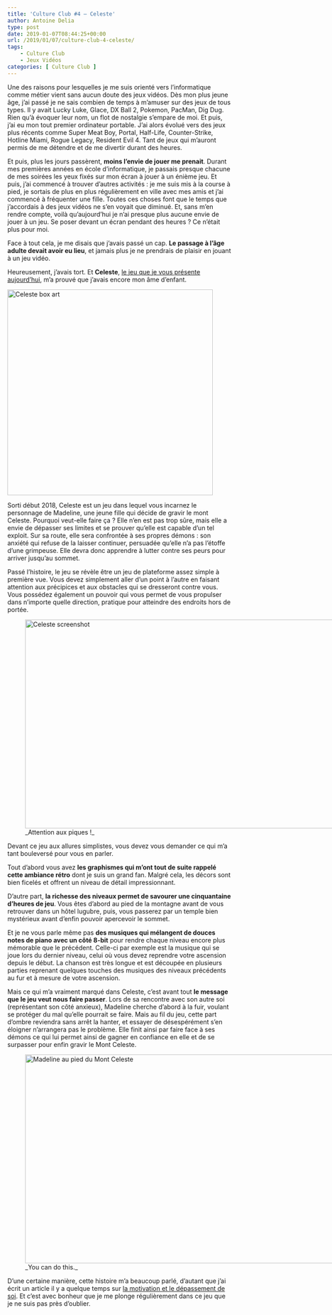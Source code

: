 ```yaml
---
title: 'Culture Club #4 – Celeste'
author: Antoine Delia
type: post
date: 2019-01-07T08:44:25+00:00
url: /2019/01/07/culture-club-4-celeste/
tags:
    - Culture Club
    - Jeux Vidéos
categories: [ Culture Club ]
---
```

Une des raisons pour lesquelles je me suis orienté vers l&#8217;informatique comme métier vient sans aucun doute des jeux vidéos. Dès mon plus jeune âge, j&#8217;ai passé je ne sais combien de temps à m&#8217;amuser sur des jeux de tous types. Il y avait Lucky Luke, Glace, DX Ball 2, Pokemon, PacMan, Dig Dug. Rien qu&#8217;à évoquer leur nom, un flot de nostalgie s&#8217;empare de moi. Et puis, j&#8217;ai eu mon tout premier ordinateur portable. J&#8217;ai alors évolué vers des jeux plus récents comme Super Meat Boy, Portal, Half-Life, Counter-Strike, Hotline Miami, Rogue Legacy, Resident Evil 4. Tant de jeux qui m&#8217;auront permis de me détendre et de me divertir durant des heures.

Et puis, plus les jours passèrent, **moins l&#8217;envie de jouer me prenait**. Durant mes premières années en école d&#8217;informatique, je passais presque chacune de mes soirées les yeux fixés sur mon écran à jouer à un énième jeu. Et puis, j&#8217;ai commencé à trouver d&#8217;autres activités : je me suis mis à la course à pied, je sortais de plus en plus régulièrement en ville avec mes amis et j&#8217;ai commencé à fréquenter une fille. Toutes ces choses font que le temps que j&#8217;accordais à des jeux vidéos ne s&#8217;en voyait que diminué. Et, sans m&#8217;en rendre compte, voilà qu&#8217;aujourd&#8217;hui je n&#8217;ai presque plus aucune envie de jouer à un jeu. Se poser devant un écran pendant des heures ? Ce n&#8217;était plus pour moi.

Face à tout cela, je me disais que j&#8217;avais passé un cap. **Le passage à l&#8217;âge adulte devait avoir eu lieu**, et jamais plus je ne prendrais de plaisir en jouant à un jeu vidéo.

Heureusement, j&#8217;avais tort. Et **Celeste**, [le jeu que je vous présente aujourd&#8217;hui][1], m&#8217;a prouvé que j&#8217;avais encore mon âme d&#8217;enfant.

<img loading="lazy" class="aligncenter" src="https://i0.wp.com/i.imgur.com/YWYQivB.jpg?resize=463%2C463&#038;ssl=1" alt="Celeste box art" width="463" height="463" data-recalc-dims="1" /> 

Sorti début 2018, Celeste est un jeu dans lequel vous incarnez le personnage de Madeline, une jeune fille qui décide de gravir le mont Celeste. Pourquoi veut-elle faire ça ? Elle n&#8217;en est pas trop sûre, mais elle a envie de dépasser ses limites et se prouver qu&#8217;elle est capable d&#8217;un tel exploit. Sur sa route, elle sera confrontée à ses propres démons : son anxiété qui refuse de la laisser continuer, persuadée qu&#8217;elle n&#8217;a pas l&#8217;étoffe d&#8217;une grimpeuse. Elle devra donc apprendre à lutter contre ses peurs pour arriver jusqu&#8217;au sommet.

Passé l&#8217;histoire, le jeu se révèle être un jeu de plateforme assez simple à première vue. Vous devez simplement aller d&#8217;un point à l&#8217;autre en faisant attention aux précipices et aux obstacles qui se dresseront contre vous. Vous possédez également un pouvoir qui vous permet de vous propulser dans n&#8217;importe quelle direction, pratique pour atteindre des endroits hors de portée.

<figure style="width: 835px" class="wp-caption aligncenter"><img loading="lazy" class="" src="https://i0.wp.com/i.imgur.com/t3piVyV.png?resize=835%2C470&#038;ssl=1" alt="Celeste screenshot" width="835" height="470" data-recalc-dims="1" /><figcaption class="wp-caption-text">_Attention aux piques !_</figcaption></figure>

Devant ce jeu aux allures simplistes, vous devez vous demander ce qui m&#8217;a tant bouleversé pour vous en parler.

Tout d&#8217;abord vous avez **les graphismes qui m&#8217;ont tout de suite rappelé cette ambiance rétro** dont je suis un grand fan. Malgré cela, les décors sont bien ficelés et offrent un niveau de détail impressionnant.

D&#8217;autre part, **la richesse des niveaux permet de savourer une cinquantaine d&#8217;heures de jeu**. Vous êtes d&#8217;abord au pied de la montagne avant de vous retrouver dans un hôtel lugubre, puis, vous passerez par un temple bien mystérieux avant d&#8217;enfin pouvoir apercevoir le sommet.

Et je ne vous parle même pas **des musiques qui mélangent de douces notes de piano avec un côté 8-bit** pour rendre chaque niveau encore plus mémorable que le précédent. Celle-ci par exemple est la musique qui se joue lors du dernier niveau, celui où vous devez reprendre votre ascension depuis le début. La chanson est très longue et est découpée en plusieurs parties reprenant quelques touches des musiques des niveaux précédents au fur et à mesure de votre ascension.

<div class="su-youtube su-u-responsive-media-yes">
</div>

Mais ce qui m&#8217;a vraiment marqué dans Celeste, c&#8217;est avant tout **le message que le jeu veut nous faire passer**. Lors de sa rencontre avec son autre soi (représentant son côté anxieux), Madeline cherche d&#8217;abord à la fuir, voulant se protéger du mal qu&#8217;elle pourrait se faire. Mais au fil du jeu, cette part d&#8217;ombre reviendra sans arrêt la hanter, et essayer de désespérément s&#8217;en éloigner n&#8217;arrangera pas le problème. Elle finit ainsi par faire face à ses démons ce qui lui permet ainsi de gagner en confiance en elle et de se surpasser pour enfin gravir le Mont Celeste.

<figure style="width: 772px" class="wp-caption aligncenter"><img loading="lazy" src="https://i0.wp.com/i.imgur.com/T2nXEJ1.png?resize=772%2C470&#038;ssl=1" alt="Madeline au pied du Mont Celeste" width="772" height="470" data-recalc-dims="1" /><figcaption class="wp-caption-text">_You can do this._</figcaption></figure>

D&#8217;une certaine manière, cette histoire m&#8217;a beaucoup parlé, d&#8217;autant que j&#8217;ai écrit un article il y a quelque temps sur [la motivation et le dépassement de soi][2]. Et c&#8217;est avec bonheur que je me plonge régulièrement dans ce jeu que je ne suis pas près d&#8217;oublier.

 [1]: https://store.steampowered.com/app/504230/Celeste/
 [2]: https://blog.antoinedelia.fr/2017/11/19/cours-forrest-cours/